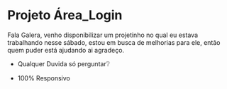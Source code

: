 # Projeto Área_Login

Fala Galera, venho disponibilizar um projetinho no qual eu estava trabalhando nesse sábado, estou em busca de melhorias para ele, então quem puder está ajudando ai agradeço.

- Qualquer Duvida só perguntar:grey_question:

- 100% Responsivo

